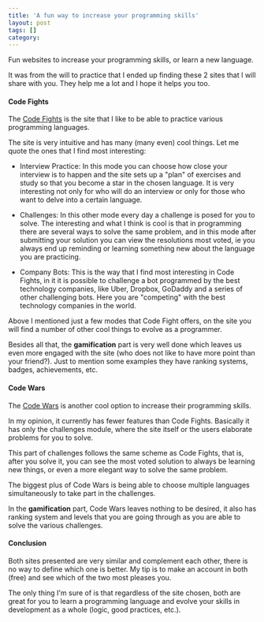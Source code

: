 ```yaml
---
title: 'A fun way to increase your programming skills'
layout: post
tags: []
category: 
---
```

Fun websites to increase your programming skills, or learn a new language.

It was from the will to practice that I ended up finding these 2 sites that I will share with you. They help me a lot and I hope it helps you too.

#### Code Fights

The [Code Fights](https://codefights.com/ "Code Fights") is the site that I like to be able to practice various programming languages.

The site is very intuitive and has many (many even) cool things. Let me quote the ones that I find most interesting:

- Interview Practice: In this mode you can choose how close your interview is to happen and the site sets up a "plan" of exercises and study so that you become a star in the chosen language. It is very interesting not only for who will do an interview or only for those who want to delve into a certain language.

- Challenges: In this other mode every day a challenge is posed for you to solve. The interesting and what I think is cool is that in programming there are several ways to solve the same problem, and in this mode after submitting your solution you can view the resolutions most voted, ie you always end up reminding or learning something new about the language you are practicing.

- Company Bots: This is the way that I find most interesting in Code Fights, in it it is possible to challenge a bot programmed by the best technology companies, like Uber, Dropbox, GoDaddy and a series of other challenging bots. Here you are "competing" with the best technology companies in the world.

Above I mentioned just a few modes that Code Fight offers, on the site you will find a number of other cool things to evolve as a programmer.

Besides all that, the **gamification** part is very well done which leaves us even more engaged with the site (who does not like to have more point than your friend?). Just to mention some examples they have ranking systems, badges, achievements, etc.

#### Code Wars

The [Code Wars](https://www.codewars.com/ "Code Wars") is another cool option to increase their programming skills.

In my opinion, it currently has fewer features than Code Fights. Basically it has only the challenges module, where the site itself or the users elaborate problems for you to solve.

This part of challenges follows the same scheme as Code Fights, that is, after you solve it, you can see the most voted solution to always be learning new things, or even a more elegant way to solve the same problem.

The biggest plus of Code Wars is being able to choose multiple languages simultaneously to take part in the challenges.

In the **gamification** part, Code Wars leaves nothing to be desired, it also has ranking system and levels that you are going through as you are able to solve the various challenges.

#### **Conclusion**

Both sites presented are very similar and complement each other, there is no way to define which one is better. My tip is to make an account in both (free) and see which of the two most pleases you.

The only thing I'm sure of is that regardless of the site chosen, both are great for you to learn a programming language and evolve your skills in development as a whole (logic, good practices, etc.).